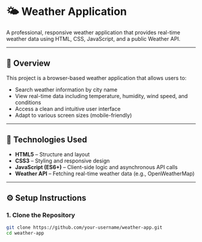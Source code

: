 # 🌤️ Weather Application

A professional, responsive weather application that provides real-time weather data using HTML, CSS, JavaScript, and a public Weather API.

---

## 📌 Overview

This project is a browser-based weather application that allows users to:

- Search weather information by city name
- View real-time data including temperature, humidity, wind speed, and conditions
- Access a clean and intuitive user interface
- Adapt to various screen sizes (mobile-friendly)

---

## 🔧 Technologies Used

- **HTML5** – Structure and layout  
- **CSS3** – Styling and responsive design  
- **JavaScript (ES6+)** – Client-side logic and asynchronous API calls  
- **Weather API** – Fetching real-time weather data (e.g., OpenWeatherMap)

---

## ⚙️ Setup Instructions

### 1. Clone the Repository

```bash
git clone https://github.com/your-username/weather-app.git
cd weather-app
